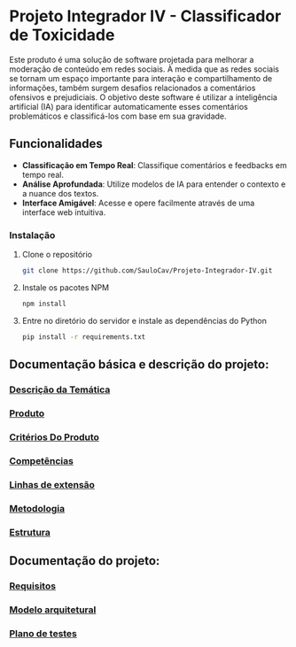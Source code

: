 # Projeto Integrador IV - Classificador de Toxicidade

Este produto é uma solução de software projetada para melhorar a moderação de conteúdo em redes sociais. À medida que as redes sociais se tornam um espaço importante para interação e compartilhamento de informações, também surgem desafios relacionados a comentários ofensivos e prejudiciais. O objetivo deste software é utilizar a inteligência artificial (IA) para identificar automaticamente esses comentários problemáticos e classificá-los com base em sua gravidade.

## Funcionalidades
- **Classificação em Tempo Real**: Classifique comentários e feedbacks em tempo real.
- **Análise Aprofundada**: Utilize modelos de IA para entender o contexto e a nuance dos textos.
- **Interface Amigável**: Acesse e opere facilmente através de uma interface web intuitiva.

### Instalação
1. Clone o repositório
   ```sh
   git clone https://github.com/SauloCav/Projeto-Integrador-IV.git
   ```
2. Instale os pacotes NPM
   ```sh
   npm install
   ```
3. Entre no diretório do servidor e instale as dependências do Python
   ```sh
   pip install -r requirements.txt
   ```
## Documentação básica e descrição do projeto:

### [Descrição da Temática](https://github.com/SauloCav/Projeto-Integrador-IV/blob/37d6c39072739710799db701d9d541b52e6e3dd2/Documentos/Classificador%20de%20coment%C3%A1rios%20docs/tematica.md)

### [Produto](https://github.com/SauloCav/Projeto-Integrador-IV/blob/37d6c39072739710799db701d9d541b52e6e3dd2/Documentos/Classificador%20de%20coment%C3%A1rios%20docs/produto.md)

### [Critérios Do Produto](https://github.com/SauloCav/Projeto-Integrador-IV/blob/37d6c39072739710799db701d9d541b52e6e3dd2/Documentos/Classificador%20de%20coment%C3%A1rios%20docs/criteriosDoProduto.md)

### [Competências](https://github.com/SauloCav/Projeto-Integrador-IV/blob/37d6c39072739710799db701d9d541b52e6e3dd2/Documentos/Classificador%20de%20coment%C3%A1rios%20docs/competencias.md)

### [Linhas de extensão](https://github.com/SauloCav/Projeto-Integrador-IV/blob/37d6c39072739710799db701d9d541b52e6e3dd2/Documentos/Classificador%20de%20coment%C3%A1rios%20docs/linhasdeExtensao.md)

### [Metodologia](https://github.com/SauloCav/Projeto-Integrador-IV/blob/37d6c39072739710799db701d9d541b52e6e3dd2/Documentos/Classificador%20de%20coment%C3%A1rios%20docs/metodologia.md)

### [Estrutura](https://github.com/SauloCav/Projeto-Integrador-IV/blob/37d6c39072739710799db701d9d541b52e6e3dd2/Documentos/Classificador%20de%20coment%C3%A1rios%20docs/estrutura.md)

## Documentação do projeto:

### [Requisitos](https://github.com/SauloCav/Projeto-Integrador-IV/blob/37d6c39072739710799db701d9d541b52e6e3dd2/Documentos/Requisitos/requisitos.md)

### [Modelo arquitetural](https://github.com/SauloCav/Projeto-Integrador-IV/blob/main/Documentos/Modelo%20Arquitetural/modeloArquitetural.md)

### [Plano de testes](https://github.com/SauloCav/Projeto-Integrador-IV/blob/main/Documenta%C3%A7%C3%A3o/Testes/PlanoDeTestes.md)

